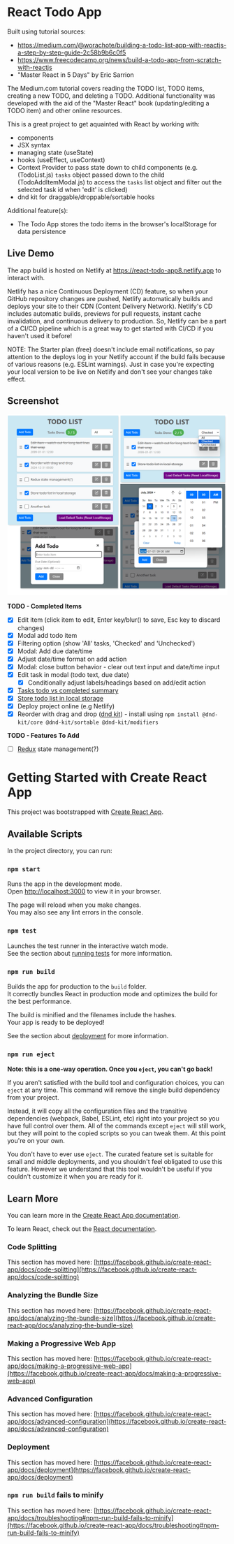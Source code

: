 # React Todo App

Built using tutorial sources:
- https://medium.com/@worachote/building-a-todo-list-app-with-reactjs-a-step-by-step-guide-2c58b9b6c0f5
- https://www.freecodecamp.org/news/build-a-todo-app-from-scratch-with-reactjs
- "Master React in 5 Days" by Eric Sarrion

The Medium.com tutorial covers reading the TODO list, TODO items, creating a new TODO, and deleting a TODO. Additional functionality was developed with the aid of the "Master React" book (updating/editing a TODO item) and other online resources.

This is a great project to get aquainted with React by working with:
- components
- JSX syntax
- managing state (useState)
- hooks (useEffect, useContext)
- Context Provider to pass state down to child components (e.g. <TodoList /> (TodoList.js) `tasks` object passed down to the child <TodoAddItemModal /> (TodoAddItemModal.js) to access the `tasks` list object and filter out the selected task id when 'edit' is clicked)
- dnd kit for draggable/droppable/sortable hooks

Additional feature(s):
- The Todo App stores the todo items in the browser's localStorage for data persistence

## Live Demo
The app build is hosted on Netlify at https://react-todo-app8.netlify.app to interact with.

Netlify has a nice Continuous Deployment (CD) feature, so when your GitHub repository changes are pushed, Netlify automatically builds and deploys your site to their CDN (Content Delivery Network). Netlify's CD includes automatic builds, previews for pull requests, instant cache invalidation, and continuous delivery to production. So, Netlify can be a part of a CI/CD pipeline which is a great way to get started with CI/CD if you haven't used it before!

NOTE: The Starter plan (free) doesn't include email notifications, so pay attention to the deploys log in your Netlify account if the build fails because of various reasons (e.g. ESLint warnings). Just in case you're expecting your local version to be live on Netlify and don't see your changes take effect.

## Screenshot
![TODO App Screenshot](https://github.com/dialeleven/react-todo-app-medium/blob/main/public/assets/screenshot_todo_app.png?raw=true)

**TODO - Completed Items**
- [x] Edit item (click item to edit, Enter key/blur() to save, Esc key to discard changes)
- [x] Modal add todo item
- [x] Filtering option (show 'All' tasks, 'Checked' and 'Unchecked')
- [x] Modal: Add due date/time
- [x] Adjust date/time format on add action
- [x] Modal: close button behavior - clear out text input and date/time input
- [x] Edit task in modal (todo text, due date)
   - [x] Conditionally adjust labels/headings based on add/edit action
- [x] [Tasks todo vs completed summary](https://www.freecodecamp.org/news/build-a-todo-app-from-scratch-with-reactjs/#The-TodoListHero-Component)
- [x] [Store todo list in local storage](https://www.freecodecamp.org/news/build-a-todo-app-from-scratch-with-reactjs/#How-to-Persist-the-Todo-Data-to-localStorage)
- [x] Deploy project online (e.g Netlify)
- [x] Reorder with drag and drop ([dnd kit](https://dndkit.com/)) - install using ```npm install @dnd-kit/core @dnd-kit/sortable @dnd-kit/modifiers```

**TODO - Features To Add**
- [ ] [Redux](https://redux.js.org/) state management(?)

# Getting Started with Create React App

This project was bootstrapped with [Create React App](https://github.com/facebook/create-react-app).

## Available Scripts

In the project directory, you can run:

### `npm start`

Runs the app in the development mode.\
Open [http://localhost:3000](http://localhost:3000) to view it in your browser.

The page will reload when you make changes.\
You may also see any lint errors in the console.

### `npm test`

Launches the test runner in the interactive watch mode.\
See the section about [running tests](https://facebook.github.io/create-react-app/docs/running-tests) for more information.

### `npm run build`

Builds the app for production to the `build` folder.\
It correctly bundles React in production mode and optimizes the build for the best performance.

The build is minified and the filenames include the hashes.\
Your app is ready to be deployed!

See the section about [deployment](https://facebook.github.io/create-react-app/docs/deployment) for more information.

### `npm run eject`

**Note: this is a one-way operation. Once you `eject`, you can't go back!**

If you aren't satisfied with the build tool and configuration choices, you can `eject` at any time. This command will remove the single build dependency from your project.

Instead, it will copy all the configuration files and the transitive dependencies (webpack, Babel, ESLint, etc) right into your project so you have full control over them. All of the commands except `eject` will still work, but they will point to the copied scripts so you can tweak them. At this point you're on your own.

You don't have to ever use `eject`. The curated feature set is suitable for small and middle deployments, and you shouldn't feel obligated to use this feature. However we understand that this tool wouldn't be useful if you couldn't customize it when you are ready for it.

## Learn More

You can learn more in the [Create React App documentation](https://facebook.github.io/create-react-app/docs/getting-started).

To learn React, check out the [React documentation](https://reactjs.org/).

### Code Splitting

This section has moved here: [https://facebook.github.io/create-react-app/docs/code-splitting](https://facebook.github.io/create-react-app/docs/code-splitting)

### Analyzing the Bundle Size

This section has moved here: [https://facebook.github.io/create-react-app/docs/analyzing-the-bundle-size](https://facebook.github.io/create-react-app/docs/analyzing-the-bundle-size)

### Making a Progressive Web App

This section has moved here: [https://facebook.github.io/create-react-app/docs/making-a-progressive-web-app](https://facebook.github.io/create-react-app/docs/making-a-progressive-web-app)

### Advanced Configuration

This section has moved here: [https://facebook.github.io/create-react-app/docs/advanced-configuration](https://facebook.github.io/create-react-app/docs/advanced-configuration)

### Deployment

This section has moved here: [https://facebook.github.io/create-react-app/docs/deployment](https://facebook.github.io/create-react-app/docs/deployment)

### `npm run build` fails to minify

This section has moved here: [https://facebook.github.io/create-react-app/docs/troubleshooting#npm-run-build-fails-to-minify](https://facebook.github.io/create-react-app/docs/troubleshooting#npm-run-build-fails-to-minify)
